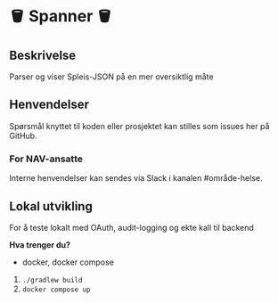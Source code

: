 
# 🪣 Spanner 🪣

## Beskrivelse
Parser og viser Spleis-JSON på en mer oversiktlig måte

## Henvendelser
Spørsmål knyttet til koden eller prosjektet kan stilles som issues her på GitHub.
### For NAV-ansatte
Interne henvendelser kan sendes via Slack i kanalen #område-helse.

## Lokal utvikling
For å teste lokalt med OAuth, audit-logging og ekte kall til backend

**Hva trenger du?**
- docker, docker compose

1. `./gradlew build`
2. `docker compose up`
